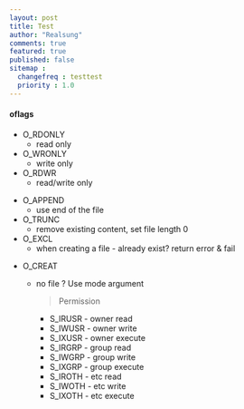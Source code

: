 ```yaml
---
layout: post
title: Test
author: "Realsung"
comments: true
featured: true
published: false
sitemap :
  changefreq : testtest
  priority : 1.0
---
```


#### oflags

* O_RDONLY 
  - read only
* O_WRONLY
  - write only
* O_RDWR 
  - read/write only

+ O_APPEND
  + use end of the file
+ O_TRUNC
  + remove existing content, set file length 0
+ O_EXCL
  + when creating a file - already exist? return error & fail

* O_CREAT
  * no file ? Use mode argument

    > Permission

    - S_IRUSR - owner read 
    - S_IWUSR - owner write
    - S_IXUSR - owner execute
    - S_IRGRP - group read 
    - S_IWGRP - group write
    - S_IXGRP - group execute
    - S_IROTH - etc read
    - S_IWOTH - etc write
    - S_IXOTH - etc execute